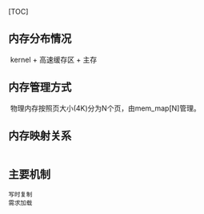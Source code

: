 [TOC]



## 内存分布情况

​	kernel + 高速缓存区 + 主存



## 内存管理方式

​	物理内存按照页大小(4K)分为N个页，由mem_map[N]管理。



## 内存映射关系

```xml

```

## 主要机制

	写时复制
	需求加载